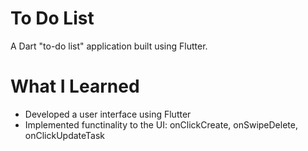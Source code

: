 # To Do List

A Dart "to-do list" application built using Flutter.

# What I Learned

* Developed a user interface using Flutter
* Implemented functinality to the UI: onClickCreate, onSwipeDelete, onClickUpdateTask

